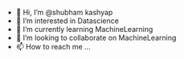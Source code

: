 - 👋 Hi, I’m @shubham kashyap
- 👀 I’m interested in Datascience
- 🌱 I’m currently learning MachineLearning
- 💞️ I’m looking to collaborate on MachineLearning
- 📫 How to reach me ...

<!---
shubhamkashyap543/shubhamkashyap543 is a ✨ special ✨ repository because its `README.md` (this file) appears on your GitHub profile.
You can click the Preview link to take a look at your changes.
--->
